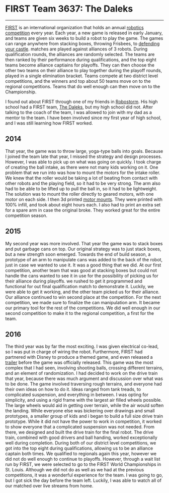 # FIRST Team 3637: The Daleks
---

[FIRST](http://www.firstinspires.org/) is an international organization that holds an annual [robotics competition](http://www.firstinspires.org/robotics/frc) every year. Each year, a new game is released in early January, and teams are given six weeks to build a robot to play the game. The games can range anywhere from stacking boxes, throwing Frisbees, to [defending your castle](http://www.firstinspires.org/sites/default/files/uploads/resource_library/frc/first-stronghold-game-onepage.pdf). matches are played against alliances of 3 robots. During qualification rounds, the alliances are randomly selected. The teams are then ranked by their performance during qualifications, and the top eight teams become alliance captiains for playoffs. They can then choose the other two teams on their alliance to play together during the playoff rounds, played in a single elimination bracket. Teams compete at two district level competitions, and the winners and top about 50 teams move on to the regional competitions. Teams that do well enough can then move on to the Championship.

I found out about FIRST through one of my friends in [Robostorm](robostorm.md). His high school had a FIRST team, [The Daleks](http://team3637.org), but my high school did not. After talking to the coach of the team, I was allowed to join with my dad as a mentor to the team. I have been involved since my first year of high school, and I was still learning how FIRST worked.

## 2014

That year, the game was to throw large, yoga-type balls into goals. Because I joined the team late that year, I missed the strategy and design processes. However, I was able to pick up on what was going on quickly. I took charge of creating the ball intake, as there were not many kids working on it. One problem that we run into was how to mount the motors for the intake roller. We knew that the roller would be taking a lot of beating from contact with other robots and the playing field, so it had to be very strong. The arm also had to be able to be lifted up to pull the ball in, so it had to be lightweight. The solution was to mount the roller directly to geared motors, with one motor on each side. I then 3d printed [motor mounts](http://www.thingiverse.com/thing:237315). They were printed with 100% infill, and took about eight hours each. I also had to print an extra set for a spare arm in case the original broke. They worked great for the entire competition season.

## 2015

My second year was more involved. That year the game was to stack boxes and put garbage cans on top. Our original strategy was to just stack boxes, but a new strength soon emerged. Towards the end of build season, a prototype of an arm to manipulate cans was added to the back of the robot, just in case we wanted to use it. It was a good thing that we did. At our first competition, another team that was good at stacking boxes but could not handle the cans wanted to see it in use for the possibility of picking us for their alliance during playoffs. we rushed to get it programmed and functional for out final qualification match to demonstrate it. Luckily, we were able to get it working, and the other team picked us for their alliance. Our alliance continued to win second place at the competition. For the next competition, we made sure to finalize the can manipulation arm. It became our primary tool for the rest of the competitions. We did well enough in our second competition to make it to the regional competition, a first for the team.

## 2016

The third year was by far the most exciting. I was given electrical co-lead, so I was put in charge of wiring the robot. Furthermore, FIRST had partnered with Disney to produce a themed game, and even released a [trailer](http://www.firstinspires.org/robotics/frc/welcome-to-first-stronghold) before the game was officially released. This game was the most complex that I had seen, involving shooting balls, crossing different terrains, and an element of randomization. I had decided to work on the drive train that year, because there was much argument and discussion over what was to be done. The game involved traversing rough terrains, and everyone had their own ideas on how to do it. Ideas ranged from tank treads, to complicated suspension, and everything in between. I was opting for simplicity, and using a rigid frame with the largest air filled wheels possible. The large wheels would aid in getting over terrain, while the air would soften the landing. While everyone else was bickering over drawings and small prototypes, a smaller group of kids and i began to build a full size drive train prototype. While it did not have the power to work in competition, it worked to show everyone that a complicated suspension was not needed. From there, we designed and built the drive train for the final robot. The drive train, combined with good drivers and ball handing, worked exceptionally well during completion. During both of our district level competitions, we got into the top eight during qualifications, allowing us to be an alliance captain both times. We qualified to regionals again this year, however we did not do well enough to continue to playoffs. However, through a wait list run by FIRST, we were selected to go to the FIRST World Championships in St. Louis. Although we did not do as well as we had at the previous competitions, it was a wonderful experience for the team. I was going to go, but I got sick the day before the team left. Luckily, I was able to watch all of our matched over live streams from home.
